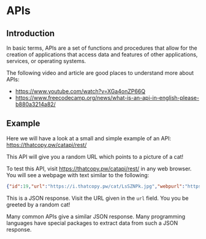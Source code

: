 # APIs
## Introduction
In basic terms, APIs are a set of functions and procedures that allow for the creation of applications that access data and features of other applications, services, or operating systems.

The following video and article are good places to understand more about APIs:
* https://www.youtube.com/watch?v=XGa4onZP66Q
* https://www.freecodecamp.org/news/what-is-an-api-in-english-please-b880a3214a82/

## Example
Here we will have a look at a small and simple example of an API: https://thatcopy.pw/catapi/rest/

This API will give you a random URL which points to a picture of a cat!

To test this API, visit https://thatcopy.pw/catapi/rest/ in any web browser.
You will see a webpage with text similar to the following:
```json
{"id":19,"url":"https://i.thatcopy.pw/cat/LsSZNPk.jpg","webpurl":"https://i.thatcopy.pw/cat-webp/LsSZNPk.webp","x":43.4,"y":44.97}
```

This is a JSON response. Visit the URL given in the `url` field. You you be greeted by a random cat!

Many common APIs give a similar JSON response. Many programming languages have special packages to extract data from such a JSON response.